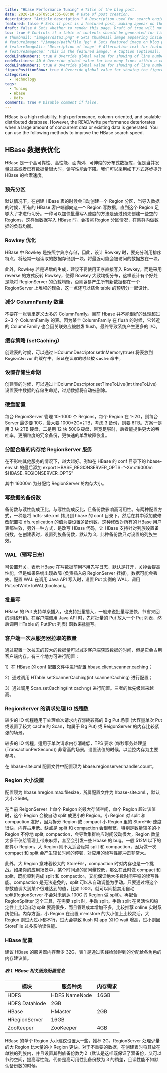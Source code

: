 ```yaml
---
title: "Hbase Performance Tuning" # Title of the blog post.
date: 2020-10-26T09:14:35+08:00 # Date of post creation.
description: "Article description." # Description used for search engine.
featured: false # Sets if post is a featured post, making appear on the home page side bar.
draft: false # Sets whether to render this page. Draft of true will not be rendered.
toc: true # Controls if a table of contents should be generated for first-level links automatically.
# thumbnail: "images/data1.png" # Sets thumbnail image appearing inside card on homepage.
# featureImage: "/images/path/file.jpg" # Sets featured image on blog post.
# featureImageAlt: 'Description of image' # Alternative text for featured image.
# featureImageCap: 'This is the featured image.' # Caption (optional).
codeLineNumbers: true # Override global value for showing of line numbers within code block.
codeMaxLines: 40 # Override global value for how many lines within a code block before auto-collapsing.
codeLineNumbers: true # Override global value for showing of line numbers within code block.
figurePositionShow: true # Override global value for showing the figure label.
categories:
  - Technology
tags:
  - Tuning
  - Hbase
  - Hdfs
comments: true # Disable comment if false.
---
```


HBase is a high reliability, high performance, column-oriented, and scalable distributed database. However, the READ/write performance deteriorates when a large amount of concurrent data or existing data is generated. You can use the following methods to improve the HBase search speed.  

<!--more-->

## HBase 数据表优化

HBase 是一个高可靠性、高性能、面向列、可伸缩的分布式数据库，但是当并发量过高或者已有数据量很大时，读写性能会下降。我们可以采用如下方式逐步提升 HBase 的检索速度。

### 预先分区

默认情况下，在创建 HBase 表的时候会自动创建一个 Region 分区，当导入数据的时候，所有的 HBase 客户端都向这一个 Region 写数据，直到这个 Region 足够大了才进行切分。一种可以加快批量写入速度的方法是通过预先创建一些空的 Regions，这样当数据写入 HBase 时，会按照 Region 分区情况，在集群内做数据的负载均衡。

### Rowkey 优化

HBase 中 Rowkey 是按照字典序存储，因此，设计 Rowkey 时，要充分利用排序特点，将经常一起读取的数据存储到一块，将最近可能会被访问的数据放在一块。

此外，Rowkey 若是递增的生成，建议不要使用正序直接写入 Rowkey，而是采用 reverse 的方式反转 Rowkey，使得 Rowkey 大致均衡分布，这样设计有个好处是能将 RegionServer 的负载均衡，否则容易产生所有新数据都在一个 RegionServer 上堆积的现象，这一点还可以结合 table 的预切分一起设计。

### 减少 ColumnFamily 数量

不要在一张表里定义太多的 ColumnFamily。目前 Hbase 并不能很好的处理超过 2~3 个 ColumnFamily 的表。因为某个 ColumnFamily 在 flush 的时候，它邻近的 ColumnFamily 也会因关联效应被触发 flush，最终导致系统产生更多的 I/O。

### 缓存策略 (setCaching）

创建表的时候，可以通过 HColumnDescriptor.setInMemory(true) 将表放到 RegionServer 的缓存中，保证在读取的时候被 cache 命中。

### 设置存储生命期

创建表的时候，可以通过 HColumnDescriptor.setTimeToLive(int timeToLive) 设置表中数据的存储生命期，过期数据将自动被删除。

### 硬盘配置

每台 RegionServer 管理 10~1000 个 Regions，每个 Region 在 1~2G，则每台 Server 最少要 10G，最大要 1000*2G=2TB，考虑 3 备份，则要 6TB。方案一是用 3 块 2TB 硬盘，二是用 12 块 500G 硬盘，带宽足够时，后者能提供更大的吞吐率，更细粒度的冗余备份，更快速的单盘故障恢复。

### 分配合适的内存给 RegionServer 服务

在不影响其他服务的情况下，越大越好。例如在 HBase 的 conf 目录下的 hbase-env.sh 的最后添加 export HBASE_REGIONSERVER_OPTS=”-Xmx16000m $HBASE_REGIONSERVER_OPTS”

其中 16000m 为分配给 RegionServer 的内存大小。

### 写数据的备份数

备份数与读性能成正比，与写性能成反比，且备份数影响高可用性。有两种配置方式，一种是将 hdfs-site.xml 拷贝到 hbase 的 conf 目录下，然后在其中添加或修改配置项 dfs.replication 的值为要设置的备份数，这种修改对所有的 HBase 用户表都生效，另外一种方式，是改写 HBase 代码，让 HBase 支持针对列族设置备份数，在创建表时，设置列族备份数，默认为 3，此种备份数只对设置的列族生效。

### WAL（预写日志）

可设置开关，表示 HBase 在写数据前用不用先写日志，默认是打开，关掉会提高性能，但是如果系统出现故障 (负责插入的 RegionServer 挂掉)，数据可能会丢失。配置 WAL 在调用 Java API 写入时，设置 Put 实例的 WAL，调用 Put.setWriteToWAL(boolean)。

### 批量写

HBase 的 Put 支持单条插入，也支持批量插入，一般来说批量写更快，节省来回的网络开销。在客户端调用 Java API 时，先将批量的 Put 放入一个 Put 列表，然后调用 HTable 的 Put(Put 列表) 函数来批量写。

### 客户端一次从服务器拉取的数量

通过配置一次拉去的较大的数据量可以减少客户端获取数据的时间，但是它会占用客户端内存。有三个地方可进行配置：

1）在 HBase 的 conf 配置文件中进行配置 hbase.client.scanner.caching；

2）通过调用 HTable.setScannerCaching(int scannerCaching) 进行配置；

3）通过调用 Scan.setCaching(int caching) 进行配置。三者的优先级越来越高。

### RegionServer 的请求处理 IO 线程数

较少的 IO 线程适用于处理单次请求内存消耗较高的 Big Put 场景 (大容量单次 Put 或设置了较大 cache 的 Scan，均属于 Big Put) 或 ReigonServer 的内存比较紧张的场景。

较多的 IO 线程，适用于单次请求内存消耗低，TPS 要求 (每秒事务处理量 (TransactionPerSecond)) 非常高的场景。设置该值的时候，以监控内存为主要参考。

在 hbase-site.xml 配置文件中配置项为 hbase.regionserver.handler.count。

### Region 大小设置

配置项为 hbase.hregion.max.filesize，所属配置文件为 hbase-site.xml.，默认大小 256M。

在当前 ReigonServer 上单个 Reigon 的最大存储空间，单个 Region 超过该值时，这个 Region 会被自动 split 成更小的 Region。小 Region 对 split 和 compaction 友好，因为拆分 Region 或 compact 小 Region 里的 StoreFile 速度很快，内存占用低。缺点是 split 和 compaction 会很频繁，特别是数量较多的小 Region 不停地 split, compaction，会导致集群响应时间波动很大，Region 数量太多不仅给管理上带来麻烦，甚至会引发一些 Hbase 的 bug。一般 512M 以下的都算小 Region。大 Region 则不太适合经常 split 和 compaction，因为做一次 compact 和 split 会产生较长时间的停顿，对应用的读写性能冲击非常大。

此外，大 Region 意味着较大的 StoreFile，compaction 时对内存也是一个挑战。如果你的应用场景中，某个时间点的访问量较低，那么在此时做 compact 和 split，既能顺利完成 split 和 compaction，又能保证绝大多数时间平稳的读写性能。compaction 是无法避免的，split 可以从自动调整为手动。只要通过将这个参数值调大到某个很难达到的值，比如 100G，就可以间接禁用自动 split(RegionServer 不会对未到达 100G 的 Region 做 split)。再配合 RegionSplitter 这个工具，在需要 split 时，手动 split。手动 split 在灵活性和稳定性上比起自动 split 要高很多，而且管理成本增加不多，比较推荐 online 实时系统使用。内存方面，小 Region 在设置 memstore 的大小值上比较灵活，大 Region 则过大过小都不行，过大会导致 flush 时 app 的 IO wait 增高，过小则因 StoreFile 过多影响读性能。

### HBase 配置

建议 HBase 的服务器内存至少 32G，表 1 是通过实践检验得到的分配给各角色的内存建议值。

##### 表 1. HBase 相关服务配置信息

| 模块          | 服务种类      | 内存需求 |
| ------------- | ------------- | -------- |
| HDFS          | HDFS NameNode | 16GB     |
| HDFS DataNode | 2GB           |          |
| HBase         | HMaster       | 2GB      |
| HRegionServer | 16GB          |          |
| ZooKeeper     | ZooKeeper     | 4GB      |

HBase 的单个 Region 大小建议设置大一些，推荐 2G，RegionServer 处理少量的大 Region 比大量的小 Region 更快。对于不重要的数据，在创建表时将其放在单独的列族内，并且设置其列族备份数为 2（默认是这样既保证了双备份，又可以节约空间，提高写性能，代价是高可用性比备份数为 3 的稍差，且读性能不如默认备份数的时候。
